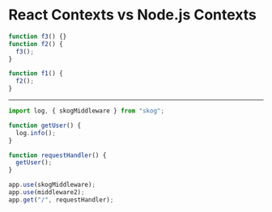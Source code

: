 # React Contexts vs Node.js Contexts

```js
function f3() {}
function f2() {
  f3();
}

function f1() {
  f2();
}
```

---

```js
import log, { skogMiddleware } from "skog";

function getUser() {
  log.info();
}

function requestHandler() {
  getUser();
}

app.use(skogMiddleware);
app.use(middleware2);
app.get("/", requestHandler);
```
